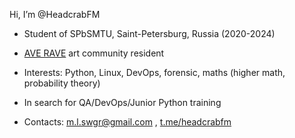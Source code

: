 Hi, I’m @HeadcrabFM
- Student of SPbSMTU, Saint-Petersburg, Russia (2020-2024)
- [AVE RAVE](https://t.me/AveRaveSpace) art community resident
- Interests: Python, Linux, DevOps, forensic, maths (higher math, probability theory)

- In search for QA/DevOps/Junior Python training
- Contacts: m.l.swgr@gmail.com , [t.me/headcrabfm](https://t.me/headcrabfm)

<!---
HeadcrabFM/HeadcrabFM is a ✨ special ✨ repository because its `README.md` (this file) appears on your GitHub profile.
You can click the Preview link to take a look at your changes.
--->
